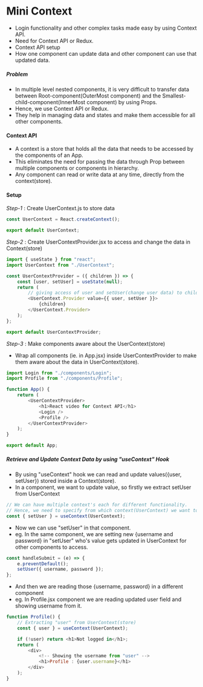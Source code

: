 # Mini Context

- Login functionality and other complex tasks made easy by using Context API.
- Need for Context API or Redux.
- Context API setup
- How one component can update data and other component can use that updated data.

##### Problem

- In multiple level nested components, it is very difficult to transfer data between Root-component(OuterMost component) and the Smallest-child-component(InnerMost component) by using Props.
- Hence, we use Context API or Redux.
- They help in managing data and states and make them accessible for all other components.

#### Context API

- A context is a store that holds all the data that needs to be accessed by the components of an App.
- This eliminates the need for passing the data through Prop between multiple components or components in hierarchy.
- Any component can read or write data at any time, directly from the context(store).

#### Setup

_Step-1_ : Create UserContext.js to store data

```javascript
const UserContext = React.createContext();

export default UserContext;
```

_Step-2_ : Create UserContextProvider.jsx to access and change the data in Context(store)

```javascript
import { useState } from "react";
import UserContext from "./UserContext";

const UserContextProvider = ({ children }) => {
	const [user, setUser] = useState(null);
	return (
		// giving access of user and setUser(change user data) to children.
		<UserContext.Provider value={{ user, setUser }}>
			{children}
		</UserContext.Provider>
	);
};

export default UserContextProvider;
```

_Step-3_ : Make components aware about the UserContext(store)

- Wrap all components (ie. in App.jsx) inside UserContextProvider to make them aware about the data in UserContext(store).

```javascript
import Login from "./components/Login";
import Profile from "./components/Profile";

function App() {
	return (
		<UserContextProvider>
			<h1>React video for Context API</h1>
			<Login />
			<Profile />
		</UserContextProvider>
	);
}

export default App;
```

##### Retrieve and Update Context Data by using "useContext" Hook

- By using "useContext" hook we can read and update values({user, setUser}) stored inside a Context(store).
- In a component, we want to update value, so firstly we extract setUser from UserContext

```javascript
// We can have multiple context's each for different functionality.
// Hence, we need to specify from which context(UserContext) we want to extract {setUser}.
const { setUser } = useContext(UserContext);
```

- Now we can use "setUser" in that component.
- eg. In the same component, we are setting new {username and password} in "setUser" who's value gets updated in UserContext for other components to access.

```javascript
const handleSubmit = (e) => {
	e.preventDefault();
	setUser({ username, password });
};
```

- And then we are reading those {username, password} in a different component
- eg. In Profile.jsx component we are reading updated user field and showing username from it.

```javascript
function Profile() {
	// Extracting "user" from UserContext(store)
	const { user } = useContext(UserContext);

	if (!user) return <h1>Not logged in</h1>;
	return (
		<div>
			<!-- Showing the username from "user" -->
			<h1>Profile : {user.username}</h1>
		</div>
	);
}
```
